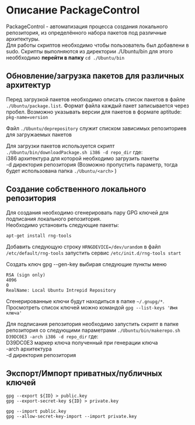 # Описание PackageControl

PackageControl - автоматизация процесса создания локального репозитория, из определённого набора пакетов под различные архитектуры.  
Для работы скриптов необходимо чтобы пользователь был добавлени в sudo.
Скрипты выполняются из директории ./Ubuntu/bin для этого необбходимо **перейти в папку** `cd ./Ubuntu/bin`

## Обновление/загрузка пакетов для различных архитектур

Перед загрузкой пакетов необходимо описать список пакетов в файле `./Ubuntu/package.list`. Формат файла каждый пакет записывается через пробел. Возможно указывать версии для пакетов в формате aptitude: `pkg-name=version`  

Файл `./Ubuntu/deprepository` служит списком зависимых репозиториев для загружаемых пакетов  

Для загрузки пакетов используется скрипт `./Ubuntu/bin/downloadPackage.sh i386 -d repo_dir` где:  
i386 архитектура для которой необходимо загрузить пакеты  
-d директория репозитория (Возможно пропустить параметр, тогда будет использована папка `./Ubuntu/<arch>` )  

## Создание собственного локального репозитория

Для создания необходимо сгенерировать пару GPG ключей для подписания локального репозитория.  
Необходимо установить следующие пакеты:

```
apt-get install rng-tools
```

Добавить следующую строку `HRNGDEVICE=/dev/urandom` в файл `/etc/default/rng-tools` запустить сервис `/etc/init.d/rng-tools start`

Создать ключ gpg --gen-key выбирая следующие пункты меню
```
RSA (sign only)
4096
0
RealName: Local Ubuntu Intrepid Repository
```
Сгенерированные ключи будут находиться в папке `~/.gnupg/*`.  
Просмотреть список ключей можно командой `gpg --list-keys 'Имя ключа'`  

Для подписания репозитория необходимо запустить скрипт в папке репозитория со следующими параметрами `./Ubuntu/bin/makerepo.sh D39DC0E3 -arch i386 -d repo_dir` где:  
D39DC0E3 маркер ключа полученный при генерации ключа  
-arch архитектура  
-d директория репозитория  

## Экспорт/Импорт приватных/публичных ключей
```
gpg --export ${ID} > public.key
gpg --export-secret-key ${ID} > private.key

gpg --import public.key
gpg --allow-secret-key-import --import private.key
```
